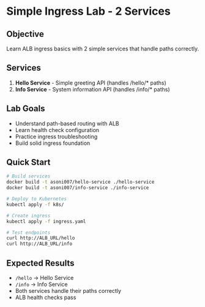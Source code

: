 # Simple Ingress Lab - 2 Services

## Objective
Learn ALB ingress basics with 2 simple services that handle paths correctly.

## Services
1. **Hello Service** - Simple greeting API (handles /hello/* paths)
2. **Info Service** - System information API (handles /info/* paths)

## Lab Goals
- Understand path-based routing with ALB
- Learn health check configuration
- Practice ingress troubleshooting
- Build solid ingress foundation

## Quick Start
```bash
# Build services
docker build -t asoni007/hello-service ./hello-service
docker build -t asoni007/info-service ./info-service

# Deploy to Kubernetes
kubectl apply -f k8s/

# Create ingress
kubectl apply -f ingress.yaml

# Test endpoints
curl http://ALB_URL/hello
curl http://ALB_URL/info
```

## Expected Results
- `/hello` → Hello Service
- `/info` → Info Service
- Both services handle their paths correctly
- ALB health checks pass
